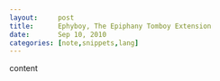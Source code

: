 ```yaml
---
layout:     post
title:      Ephyboy, The Epiphany Tomboy Extension
date:       Sep 10, 2010
categories: [note,snippets,lang]
---
```


content
